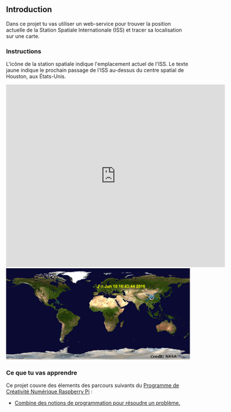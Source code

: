 ## Introduction

Dans ce projet tu vas utiliser un web-service pour trouver la position actuelle de la Station Spatiale Internationale (ISS) et tracer sa localisation sur une carte.

### Instructions

L'icône de la station spatiale indique l'emplacement actuel de l'ISS. Le texte jaune indique le prochain passage de l'ISS au-dessus du centre spatial de Houston, aux États-Unis.

<div class="trinket">
  <iframe src="https://trinket.io/embed/python/a0ba9cea61?outputOnly=true&start=result" width="600" height="500" frameborder="0" marginwidth="0" marginheight="0" allowfullscreen>
  </iframe>
  <img src="images/iss-final.png">
</div>

### Ce que tu vas apprendre

Ce projet couvre des élements des parcours suivants du [Programme de Créativité Numérique Raspberry Pi](http://rpf.io/curriculum) :

+ [Combine des notions de programmation pour résoudre un problème.](https://www.raspberrypi.org/curriculum/programming/builder)